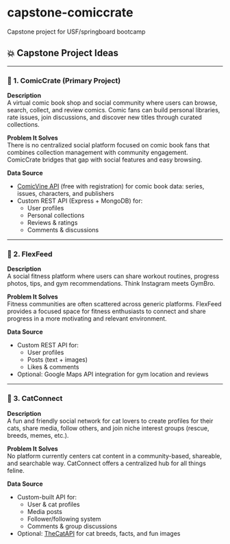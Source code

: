 # capstone-comiccrate
Capstone project for USF/springboard bootcamp 

## 💥 Capstone Project Ideas

---

### 🎯 1. ComicCrate (Primary Project)

**Description**  
A virtual comic book shop and social community where users can browse, search, collect, and review comics. Comic fans can build personal libraries, rate issues, join discussions, and discover new titles through curated collections.

**Problem It Solves**  
There is no centralized social platform focused on comic book fans that combines collection management with community engagement. ComicCrate bridges that gap with social features and easy browsing.

**Data Source**  
- [ComicVine API](https://comicvine.gamespot.com/api/) (free with registration) for comic book data: series, issues, characters, and publishers  
- Custom REST API (Express + MongoDB) for:
  - User profiles  
  - Personal collections  
  - Reviews & ratings  
  - Comments & discussions

---

### 💪 2. FlexFeed

**Description**  
A social fitness platform where users can share workout routines, progress photos, tips, and gym recommendations. Think Instagram meets GymBro.

**Problem It Solves**  
Fitness communities are often scattered across generic platforms. FlexFeed provides a focused space for fitness enthusiasts to connect and share progress in a more motivating and relevant environment.

**Data Source**  
- Custom REST API for:
  - User profiles  
  - Posts (text + images)  
  - Likes & comments  
- Optional: Google Maps API integration for gym location and reviews

---

### 🐾 3. CatConnect

**Description**  
A fun and friendly social network for cat lovers to create profiles for their cats, share media, follow others, and join niche interest groups (rescue, breeds, memes, etc.).

**Problem It Solves**  
No platform currently centers cat content in a community-based, shareable, and searchable way. CatConnect offers a centralized hub for all things feline.

**Data Source**  
- Custom-built API for:
  - User & cat profiles  
  - Media posts  
  - Follower/following system  
  - Comments & group discussions  
- Optional: [TheCatAPI](https://thecatapi.com/) for cat breeds, facts, and fun images
